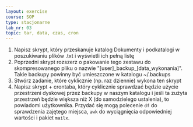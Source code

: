 ```yaml
---
layout: exercise
course: SOP
type: stacjonarne
lab_nr: 03
topic: tar, data, czas, cron
---
```

1. Napisz skrypt, który przeskanuje katalog Dokumenty i podkatalogi w poszukiwaniu plików .txt i wyświetli ich pełną listę
2. Poprzedni skrypt rozszerz o pakowanie tego zestawu do skompresowanego pliku o nazwie "[user]\_backup\_[data_wykonania]". Takie backupy powinny być umieszczone w katalogu ~/.backups
3. Stwórz zadanie, które cyklicznie (np. raz dziennie) wykona ten skrypt
4. Napisz skrypt + crontaba, który cyklicznie sprawdzać będzie użycie przestrzeni dyskowej przez backupy w naszym katalogu i jeśli ta zużyta przestrzeń będzie większa niż X (do samodzielego ustalenia), to powiadomi użytkownika. Przydać się mogą polecenie ```df``` do sprawdzenia zajętego miejsca, ```awk``` do wyciągnięcia odpowiedniej wartości i pakiet ```mailx```.